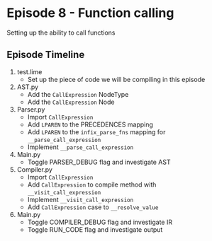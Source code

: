 # Episode 8 - Function calling
Setting up the ability to call functions

## Episode Timeline
1. test.lime
    - Set up the piece of code we will be compiling in this episode
2. AST.py
    - Add the `CallExpression` NodeType
    - Add the `CallExpression` Node
3. Parser.py
    - Import `CallExpression`
    - Add `LPAREN` to the PRECEDENCES mapping
    - Add `LPAREN` to the `infix_parse_fns` mapping for `__parse_call_expression`
    - Implement `__parse_call_expression`
4. Main.py
    - Toggle PARSER_DEBUG flag and investigate AST
5. Compiler.py
    - Import `CallExpression`
    - Add `CallExpression` to compile method with `__visit_call_expression`
    - Implement `__visit_call_expression`
    - Add `CallExpression` case to `__resolve_value`
6. Main.py
    - Toggle COMPILER_DEBUG flag and investigate IR
    - Toggle RUN_CODE flag and investigate output
    